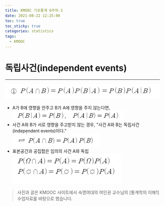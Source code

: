 ```yaml
---
title: KMOOC 기초통계 6주차-3
date: 2021-08-22 12:25:00
toc: true
toc_sticky: true
categories: statistics
tags:
  - KMOOC
---
```


# 독립사건(independent events)
***

![](/assets/images/statistics/conditional3.png)  
- A가 B에 영향을 안주고 B가 A에 영향을 주지 않는다면,  
![](/assets/images/statistics/independent1.png)    
- 사건 A와 B가 서로 영향을 주고받지 않는 경우, "사건 A와 B는 독립사건(independent events)이다."  
![](/assets/images/statistics/independent2.png)  
- 표본공간과 공집합은 임의의 사건 A와 독립  
![](/assets/images/statistics/independent3.png)  



> 사진과 글은 KMOOC 사이트에서 숙명여대의 여인권 교수님의 [통계학의 이해1] 수업자료를 바탕으로 했습니다.  

